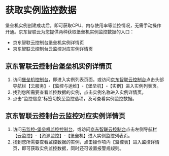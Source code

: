
# 获取实例监控数据

堡垒机实例创建成功后，即可获取CPU、内存使用率等监控情况，无需手动操作开通。京东智联云为您提供两种获取堡垒机实例监控数据的入口：   
* 京东智联云控制台堡垒机实例详情页  
* 京东智联云控制台云监控对应实例详情页  

## 京东智联云控制台堡垒机实例详情页
1. 访问[堡垒机控制台][1]，即进入实例列表页面。或访问[京东智联云控制台][2]点击头部导航栏【云服务】-【监控与运维】-【堡垒机】-【实例】进入实例列表页。
2. 找到您所需要查看监控数据的实例，点击实例名称进入实例详情页。
3. 点击“监控信息”标签切换至监控选项，及可查看实例监控数据。

## 京东智联云控制台云监控对应实例详情页
1. 访问[云监控-堡垒机监控控制台][3]，或访问[京东智联云控制台][4]点击左侧导航栏【云监控】-【资源监控】-【堡垒机】进入实例监控列表页。
2. 找到您所需要查看监控数据的实例，点击操作项内【监控表】进入监控详情页，即可获取实例监控数据，同时还可设置报警规规则。 



  [1]: https://bastion-console.jdcloud.com/list
  [2]: https://console.jdcloud.com/
  [3]: https://cms-console.jdcloud.com/monitor/resource/auto/bastion
  [4]: https://console.jdcloud.com/
  
